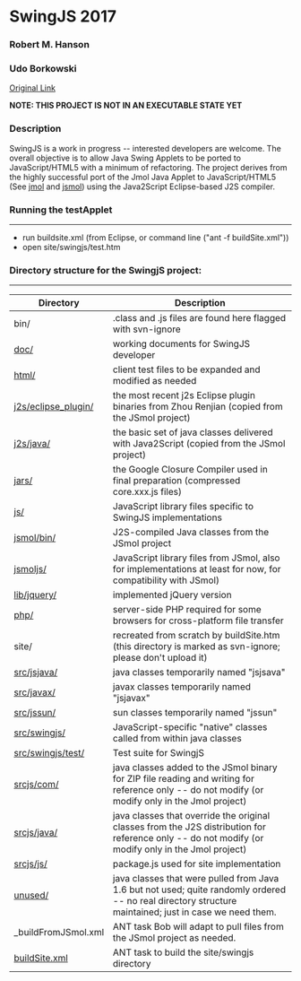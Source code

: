 # SwingJS 2017

### Robert M. Hanson
### Udo Borkowski

[Original Link](http://sourceforge.net/projects/swingjs/)

**NOTE: THIS PROJECT IS NOT IN AN EXECUTABLE STATE YET**

### Description
SwingJS is a work in progress -- interested developers are welcome. 
The overall objective is to allow Java Swing Applets to be ported to 
JavaScript/HTML5 with a minimum of refactoring. The project derives 
from the highly successful port of the Jmol Java Applet to 
JavaScript/HTML5 (See [jmol](http://sourceforge.net/p/jmol) and [jsmol](http://sourceforge.net/p/jsmol)) using the Java2Script Eclipse-based J2S compiler. 


### Running the testApplet 
----------------------

- run buildsite.xml (from Eclipse, or command line ("ant -f buildSite.xml"))
- open site/swingjs/test.htm


### Directory structure for the SwingjS project:
--------------------------------------------

| 	Directory   | Description 	                                                               				|
| ------------- | ----------------------------------------------------------------------------------------- |
| bin/ | .class and .js files are found here flagged with svn-ignore |
| [doc/](doc)  | working documents for SwingJS developer |
| [html/](html)  | client test files to be expanded and modified as needed |
| [j2s/eclipse_plugin/](j2s/eclipse_plugin)  | the most recent j2s Eclipse plugin binaries from Zhou Renjian (copied from the JSmol project)
| [j2s/java/](j2s/java)  | the basic set of java classes delivered with Java2Script (copied from the JSmol project) |
| [jars/](jars) | the Google Closure Compiler used in final preparation (compressed core.xxx.js files) |
| [js/](js) | JavaScript library files specific to SwingJS implementations |
| [jsmol/bin/](jmol/bin) | J2S-compiled Java classes from the JSmol project
| [jsmoljs/](jsmoljs/) | JavaScript library files from JSmol, also for implementations at least for now, for compatibility with JSmol)
| [lib/jquery/](lib/jquery) | implemented jQuery version |
| [php/](php) | server-side PHP required for some browsers for cross-platform file transfer |
| site/ | recreated from scratch by buildSite.htm (this directory is marked as svn-ignore; please don't upload it) |
| [src/jsjava/](src/jsjava) | java classes temporarily named "jsjsava" |
| [src/javax/](src/javax) | javax classes temporarily named "jsjavax" |
| [src/jssun/](src/jssun) | sun classes temporarily named "jssun" |
| [src/swingjs/](src/swingjs) | JavaScript-specific "native" classes called from within java classes |
| [src/swingjs/test/](src/swingjs/test) | Test suite for SwingjS |
| [srcjs/com/](srcjs/com) | java classes added to the JSmol binary for ZIP file reading and writing for reference only -- do not modify (or modify only in the Jmol project) |
| [srcjs/java/](srcjs/java) | java classes that override the original classes from the J2S distribution for reference only -- do not modify (or modify only in the Jmol project) |
| [srcjs/js/](srcjs/js) | package.js used for site implementation |
| [unused/](unused) | java classes that were pulled from Java 1.6 but not used; quite randomly ordered -- no real directory structure maintained; just in case we need them. |
| _buildFromJSmol.xml | ANT task Bob will adapt to pull files from the JSmol project as needed. |
| [buildSite.xml](buildSite.xml) | ANT task to build the site/swingjs directory |

